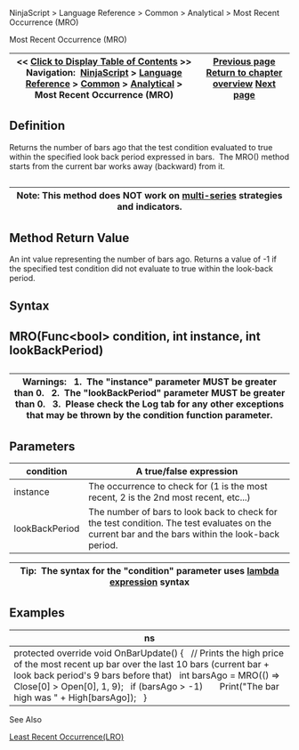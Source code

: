 ﻿
NinjaScript \> Language Reference \> Common \> Analytical \> Most Recent Occurrence (MRO)

Most Recent Occurrence (MRO)

| \<\< [Click to Display Table of Contents](most_recent_occurence_mro.md) \>\> **Navigation:**     [NinjaScript](ninjascript.md) \> [Language Reference](language_reference_wip.md) \> [Common](common.md) \> [Analytical](market_data.md) \> Most Recent Occurrence (MRO) | [Previous page](lowestbar.md) [Return to chapter overview](market_data.md) [Next page](slope.md) |
| --- | --- |
## Definition
Returns the number of bars ago that the test condition evaluated to true within the specified look back period expressed in bars.  The MRO() method starts from the current bar works away (backward) from it. 
## 

| Note: This method does NOT work on [multi\-series](multi-time_frame__instruments.md) strategies and indicators. |
| --- |
## 
## 
## Method Return Value
An int value representing the number of bars ago. Returns a value of \-1 if the specified test condition did not evaluate to true within the look\-back period.
 
## Syntax
## MRO(Func\<bool\> condition, int instance, int lookBackPeriod)
## 

| Warnings:   1\.  The "instance" parameter MUST be greater than 0\.   2\.  The "lookBackPeriod" parameter MUST be greater than 0\.   3\.  Please check the Log tab for any other exceptions that may be thrown by the condition function parameter. |
| --- |
## 
## 
## Parameters

| condition | A true/false expression |
| --- | --- |
| instance | The occurrence to check for (1 is the most recent, 2 is the 2nd most recent, etc...) |
| lookBackPeriod | The number of bars to look back to check for the test condition. The test evaluates on the current bar and the bars within the look\-back period. |

| Tip:  The syntax for the "condition" parameter uses [lambda expression](http://msdn.microsoft.com/en-us/library/bb397687.aspx) syntax |
| --- |

## Examples

| ns |
| --- |
| protected override void OnBarUpdate() {    // Prints the high price of the most recent up bar over the last 10 bars (current bar \+ look back period's 9 bars before that)    int barsAgo \= MRO(() \=\> Close\[0] \> Open\[0], 1, 9);    if (barsAgo \> \-1)        Print("The bar high was " \+ High\[barsAgo]);    } |
  

See Also  

[Least Recent Occurrence(LRO)](least_recent_occurence_lro.md)
